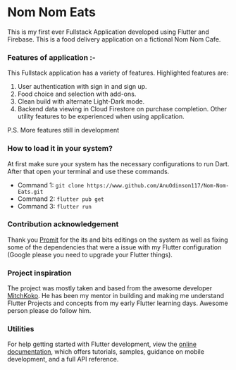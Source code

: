 # Nom Nom Eats

This is my first ever Fullstack Application developed using Flutter and Firebase. This is a food delivery application on a fictional Nom Nom Cafe.

### Features of application :-

This Fullstack application has a variety of features. Highlighted features are:
1. User authentication with sign in and sign up.
2. Food choice and selection with add-ons.
3. Clean build with alternate Light-Dark mode.
4. Backend data viewing in Cloud Firestore on purchase completion.
Other utility features to be experienced when using application.

P.S. More features still in development

### How to load it in your system?

At first make sure your system has the necessary configurations to run Dart. After that open your terminal and use these commands.
- Command 1: `git clone https://www.github.com/AnuOdinson117/Nom-Nom-Eats.git`
- Command 2: `flutter pub get`
- Command 3: `flutter run`

### Contribution acknowledgement

Thank you [Promit](https://www.github.com/ProSkywalker16) for the its and bits editings on the system as well as fixing some of the dependencies that were a issue with my Flutter configuration (Google please you need to upgrade your Flutter things).

### Project inspiration

The project was mostly taken and based from the awesome developer [MitchKoko](https://www.youtube.com/@createdbykoko). He has been my mentor in building and making me understand Flutter Projects and concepts from my early Flutter learning days. Awesome person please do follow him.

### Utilities

For help getting started with Flutter development, view the
[online documentation](https://docs.flutter.dev/), which offers tutorials,
samples, guidance on mobile development, and a full API reference.

